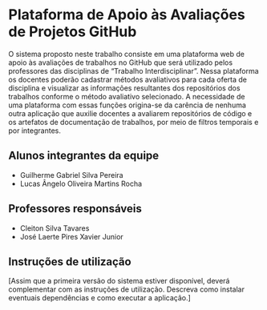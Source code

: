 # Plataforma de Apoio às Avaliações de Projetos GitHub

O sistema proposto neste trabalho consiste em uma plataforma web de apoio às avaliações de trabalhos no GitHub que será utilizado pelos professores das disciplinas de “Trabalho Interdisciplinar”. Nessa plataforma os docentes poderão cadastrar métodos avaliativos para cada oferta de disciplina e visualizar as informações resultantes dos repositórios dos trabalhos conforme o método avaliativo selecionado. A necessidade de uma plataforma com essas funções origina-se da carência de nenhuma outra aplicação que auxilie docentes a avaliarem repositórios de código e os artefatos de documentação de trabalhos, por meio de filtros temporais e por integrantes.

## Alunos integrantes da equipe

* Guilherme Gabriel Silva Pereira
* Lucas Ângelo Oliveira Martins Rocha

## Professores responsáveis

* Cleiton Silva Tavares
* José Laerte Pires Xavier Junior

## Instruções de utilização

[Assim que a primeira versão do sistema estiver disponível, deverá complementar com as instruções de utilização. Descreva como instalar eventuais dependências e como executar a aplicação.]
